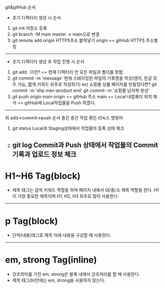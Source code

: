 git&gitHub 순서
* 초기 디렉터리 생성 시 순서
1. git init 저장소 등록
2. git branch -M main
    master -> main으로 변경
3. git remote add origin HTTPS주소 붙여넣기
    origin == gitHub HTTPS 주소별칭
--------------------------------------------
* 초기 디렉터리 생성 후 작업 진행 시 순서
1. git add.
    .이란? == 현재 디렉터리 안 모든 파일과 폴더를 뜻함.
2. git commit -m 'message'
    현재 스테이징된 파일의 기록명을 작성(영어, 한글 모두 가능, 짧게 키워드 위주로 작성하기)
    ex) 쇼핑몰 상품 페이지를 만들었다면?
        git commit -m 'shp man-product end'
        git commit -m '쇼핑몰 남자복 완성'
3. git push origin main
    origin == gitHub 주소
    main == Local 내컴퓨터 위치
    해석 == gitHub에 Local작업물을 Push 하겠다.
----------------------------------------------------
위 add->commit->push 순서 중간 중간 작업 확인 리눅스 명령어
1. git status
    Local과 Staging상태에서 작업물의 등록 상태 체크
2. git log
    Commit과 Push 상태에서 작업물의 Commit기록과 업로드 정보 체크
    -----------------------------------------------------------
# H1~H6 Tag(block)
* 제목 태그는 검색 키워드 역할을 하며 페이지 내에서 대/중/소 제목 역할을 한다.
H1이 가장 중요한 제목이며 H1, H2, H3 위주로 많이 사용한다.
----------------------------------------------------
# p Tag(block)
* 단락(내용)태그로 제목 아래 내용을 구성할 때 사용한다.
--------------------------------------------
# em, strong Tag(inline)
* 강조의미를 가진 em, strong은 블록 내에서 강조처리를 할 때 사용한다.
* 제목 태그(h)안에는 em, strong을 사용하지 않는다.